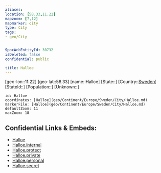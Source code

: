 ```yaml
---
aliases: 
location: [58.33,11.22]
mapzoom: [7,12] 
mapmarker: city 
type: City
tags:
- geo/City


SpocWebEntityId: 30732
isDeleted: false
confidential: public

title: Halloe
---
```

[geo-lon::11.22]
[geo-lat::58.33]
[name::Halloe]
[State::]
[Country::[Sweden](geo/Continent/Europe/Sweden.md)]
[StateId::]
[Population::]
[Unknown::]


```leaflet
id: Halloe
coordinates: [Halloe](geo/Continent/Europe/Sweden/City/Halloe.md)
markerFile: [Halloe](geo/Continent/Europe/Sweden/City/Halloe.md)
defaultZoom: 11 
maxZoom: 18
```


## Confidential Links & Embeds: 
- [Halloe](../../../../../../_public/geo/Continent/Europe/Sweden/City/Halloe.md) 
- [Halloe.internal](../../../../../../_internal/geo/Continent/Europe/Sweden/City/Halloe.internal.md) 
- [Halloe.protect](../../../../../../_protect/geo/Continent/Europe/Sweden/City/Halloe.protect.md) 
- [Halloe.private](../../../../../../_private/geo/Continent/Europe/Sweden/City/Halloe.private.md) 
- [Halloe.personal](../../../../../../_personal/geo/Continent/Europe/Sweden/City/Halloe.personal.md) 
- [Halloe.secret](../../../../../../_secret/geo/Continent/Europe/Sweden/City/Halloe.secret.md) 
